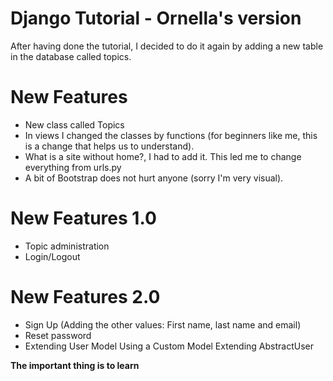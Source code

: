 # Django Tutorial - Ornella's version

After having done the tutorial, I decided to do it again by adding a new table in the database called topics.

# New Features

  - New class called Topics
  - In views I changed the classes by functions (for beginners like me, this is a change that helps us to understand).
  - What is a site without home?, I had to add it. This led me to change everything from urls.py
  - A bit of Bootstrap does not hurt anyone (sorry I'm very visual).
  
# New Features 1.0
  
  - Topic administration
  - Login/Logout   

# New Features 2.0

  - Sign Up (Adding the other values: First name, last name and email)
  - Reset password
  - Extending User Model Using a Custom Model Extending AbstractUser

**The important thing is to learn**
